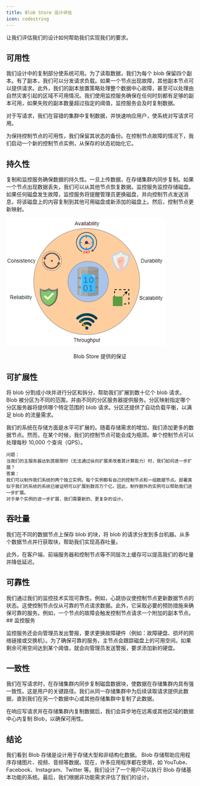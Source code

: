 ```yaml
---
title: Blob Store 设计评估
icon: codestring
---
```



让我们评估我们的设计如何帮助我们实现我们的要求。

## 可用性

我们设计中的复制部分使系统可用。为了读取数据，我们为每个 blob 保留四个副本。有了副本，我们可以分发请求负载。如果一个节点出现故障，其他副本节点可以提供请求。此外，我们的副本放置策略处理整个数据中心故障，甚至可以处理由自然灾害引起的区域不可用情况。我们使用监控服务确保在任何时刻都有足够的副本可用，如果失败的副本数量超过指定的阈值，监控服务会及时复制数据。

对于写请求，我们在容错的集群中复制数据，并快速响应用户，使系统对写请求可用。

为保持控制节点的可用性，我们保留其状态的备份。在控制节点故障的情况下，我们启动一个新的控制节点实例，从保存的状态初始化它。

## 持久性

复制和监控服务确保数据的持久性。一旦上传数据，在存储集群内同步复制。如果一个节点出现数据丢失，我们可以从其他节点恢复数据。监控服务监控存储磁盘。如果任何磁盘发生故障，监控服务将提醒管理员更换磁盘，并向控制节点发送消息，将该磁盘上的内容复制到其他可用磁盘或新添加的磁盘上。然后，控制节点更新映射。

![QQ截图20230409215824](../img/20-Blob%20Store/QQ%E6%88%AA%E5%9B%BE20230409215824.png)

<center>Blob Store 提供的保证</center>

## 可扩展性

将 blob 分割成小块并进行分区和拆分，帮助我们扩展到数十亿个 blob 请求。Blob 被分区为不同的范围，并由不同的分区服务器提供服务。分区映射指定哪个分区服务器将提供哪个特定范围的 blob 请求。分区还提供了自动负载平衡，以满足 blob 的流量需求。

我们的系统在存储方面是水平可扩展的。随着存储需求的增加，我们添加更多的数据节点。然而，在某个时候，我们的控制节点可能会成为瓶颈。单个控制节点可以处理每秒 10,000 个查询（QPS）。

```
问题：
当我们的主服务器达到其极限时（无法通过纵向扩展来改善其计算能力）时，我们如何进一步扩展？
答案：
我们可以制作我们系统的两个独立实例。每个实例都有自己的控制节点和一组数据节点。部署类似于我们的系统的系统已被证明可以扩展到数百万个亿。因此，制作额外的实例可以帮助我们进一步扩展。
对于单个实例的进一步扩展，我们需要新的、更复杂的设计。
```

## 吞吐量

我们在不同的数据节点上保存 blob 的块，将 blob 的请求分发到多台机器。从多个数据节点并行获取块，帮助我们实现高吞吐量。

此外，在客户端、前端服务器和控制节点等不同层次上缓存可以提高我们的吞吐量并降低延迟。

## 可靠性

我们通过我们的监控技术实现可靠性。例如，心跳协议使控制节点更新数据节点的状态。这使控制节点仅从可靠的节点请求数据。此外，它采取必要的预防措施来确保可靠的服务。例如，一个节点的故障会触发控制节点请求一个附加的副本节点。## 监控服务

监控服务还会向管理员发出警报，要求更换故障硬件（例如：故障硬盘、损坏的网络链接或交换机）。为了确保可靠的服务，主节点会跟踪磁盘上的可用空间。如果剩余可用空间达到某个阈值，就会向管理员发送警报，要求添加新的硬盘。

## 一致性

我们在写请求时，在存储集群内同步复制磁盘数据块，使数据在存储集群内具有强一致性。这是用户的关键路径。我们从同一存储集群中为后续读取请求提供此数据，直到我们在另一个数据中心或其他存储集群中复制了此数据。

在响应写请求并在存储集群内复制数据后，我们会异步地在远离或其他区域的数据中心内复制 Blob，以确保可用性。

## 结论

我们看到 Blob 存储是设计用于存储大型和非结构化数据。 Blob 存储帮助应用程序存储图片、视频、音频等数据。现在，许多应用程序都在使用，如 YouTube、Facebook、Instagram、Twitter 等。我们设计了一个用户可以执行 Blob 存储基本功能的系统。最后，我们根据非功能需求评估了我们的设计。
